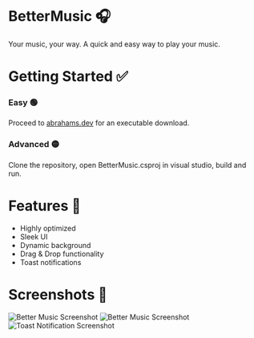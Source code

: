 # BetterMusic 🎧

Your music, your way. A quick and easy way to play your music.

# Getting Started ✅

### Easy 🟢
Proceed to [abrahams.dev](https://abrahams.dev) for an executable download.

### Advanced 🟡
Clone the repository, open BetterMusic.csproj in visual studio, build and run.


# Features 📃
* Highly optimized
* Sleek UI
* Dynamic background
* Drag & Drop functionality
* Toast notifications

# Screenshots 📸
![Better Music Screenshot](https://abrahams.dev/images/gallery/BetterMusicMigos.png)
![Better Music Screenshot](https://abrahams.dev/images/gallery/BetterMusicKanye.png)
![Toast Notification Screenshot](https://abrahams.dev/images/gallery/toast.png)
